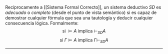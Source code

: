 Recíprocamente a [[Sistema Formal Correcto]], un sistema deductivo $SD$ es _adecuado_ o _completo_ (desde el punto de vista semántico) si es capaz de demostrar cualquier fórmula que sea una tautología y deducir cualquier consecuencia lógica. 
Formalmente:
$$\text{si } \models A \text{ implica } \vdash_{SD} A$$$$\text{si } \Gamma \models A \text{ implica } \Gamma \vdash_{SD} A$$ 
***


